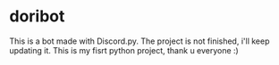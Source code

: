 # doribot
This is a bot made with Discord.py.
The project is not finished, i'll keep updating it.
This is my fisrt python project, thank u everyone :)
